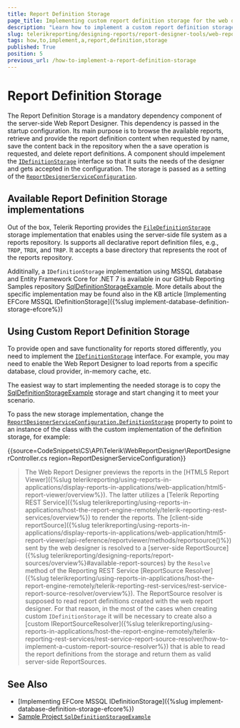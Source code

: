 ```yaml
---
title: Report Definition Storage
page_title: Implementing custom report definition storage for the web designer
description: "Learn how to implement a custom report definition storage for the Telerik Web Report Designer though the IDefinitionStorage interface."
slug: telerikreporting/designing-reports/report-designer-tools/web-report-designer/how-to-implement-a-report-definition-storage
tags: how,to,implement,a,report,definition,storage
published: True
position: 5
previous_url: /how-to-implement-a-report-definition-storage
---
```


# Report Definition Storage

The Report Definition Storage is a mandatory dependency component of the server-side Web Report Designer. This dependency is passed in the startup configuration. Its main purpose is to browse the available reports, retrieve and provide the report definition content when requested by name, save the content back in the repository when the a save operation is requested, and delete report definitions. A component should impelement the [`IDefinitionStorage`](/api/Telerik.WebReportDesigner.Services.IDefinitionStorage) interface so that it suits the needs of the designer and gets accepted in the configuration. The storage is passed as a setting of the [`ReportDesignerServiceConfiguration`](/api/Telerik.WebReportDesigner.Services.ReportDesignerServiceConfiguration).

## Available Report Definition Storage implementations

Out of the box, Telerik Reporting provides the [`FileDefinitionStorage`](/api/telerik.webreportdesigner.services.filedefinitionstorage) storage implementation that enables using the server-side file system as a reports repository. Is supports all declarative report definition files, e.g., `TRDP`, `TRDX`, and `TRBP`. It accepts a base directory that represents the root of the reports repository.

Additinally, a `IDefinitionStorage` implementation using MSSQL database and Entity Framework Core for .NET 7 is available in our GitHub Reporting Samples repository [SqlDefinitionStorageExample](https://github.com/telerik/reporting-samples/tree/master/SqlDefinitionStorageExample). More details about the specific implementation may be found also in the KB article [Implementing EFCore MSSQL IDefinitionStorage]({%slug implement-database-definition-storage-efcore%})

## Using Custom Report Definition Storage

To provide open and save functionality for reports stored differently, you need to implement the [`IDefinitionStorage`](/api/Telerik.WebReportDesigner.Services.IDefinitionStorage) interface. For example, you may need to enable the Web Report Designer to load reports from a specific database, cloud provider, in-memory cache, etc.

The easiest way to start implementing the needed storage is to copy the [SqlDefinitionStorageExample](https://github.com/telerik/reporting-samples/tree/master/SqlDefinitionStorageExample) storage and start changing it to meet your scenario.

To pass the new storage implementation, change the [`ReportDesignerServiceConfiguration.DefinitionStorage`](/api/Telerik.WebReportDesigner.Services.ReportDesignerServiceConfiguration#Telerik_WebReportDesigner_Services_ReportDesignerServiceConfiguration_DefinitionStorage) property to point to an instance of the class with the custom implementation of the definition storage, for example:

{{source=CodeSnippets\CS\API\Telerik\WebReportDesigner\ReportDesignerController.cs region=ReportDesignerServiceConfiguration}}


> The Web Report Designer previews the reports in the [HTML5 Report Viewer]({%slug telerikreporting/using-reports-in-applications/display-reports-in-applications/web-application/html5-report-viewer/overview%}). The latter utilizes a [Telerik Reporting REST Service]({%slug telerikreporting/using-reports-in-applications/host-the-report-engine-remotely/telerik-reporting-rest-services/overview%}) to render the reports. The [client-side reportSource]({%slug telerikreporting/using-reports-in-applications/display-reports-in-applications/web-application/html5-report-viewer/api-reference/reportviewer/methods/reportsource()%}) sent by the web designer is resolved to a [server-side ReportSource]({%slug telerikreporting/designing-reports/report-sources/overview%}#available-report-sources) by the `Resolve` method of the Reporting REST Service [ReportSource Resolver]({%slug telerikreporting/using-reports-in-applications/host-the-report-engine-remotely/telerik-reporting-rest-services/rest-service-report-source-resolver/overview%}). The ReportSource resolver is supposed to read report definitions created with the web report designer. For that reason, in the most of the cases when creating custom `IDefinitionStorage` it will be necessary to create also a [custom IReportSourceResolver]({%slug telerikreporting/using-reports-in-applications/host-the-report-engine-remotely/telerik-reporting-rest-services/rest-service-report-source-resolver/how-to-implement-a-custom-report-source-resolver%}) that is able to read the report definitions from the storage and return them as valid server-side ReportSources.

## See Also

* [Implementing EFCore MSSQL IDefinitionStorage]({%slug implement-database-definition-storage-efcore%})
* [Sample Project `SqlDefinitionStorageExample`](https://github.com/telerik/reporting-samples/tree/master/SqlDefinitionStorageExample)
